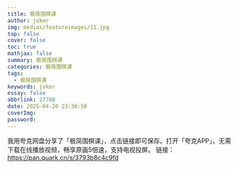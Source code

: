 ```yaml
---
title: 极简围棋课
author: joker
img: medias/featureimages/11.jpg
top: false
cover: false
toc: true
mathjax: false
summary: 极简围棋课
categories: 极简围棋课
tags:
  - 极简围棋课
keywords: joker
essay: false
abbrlink: 27788
date: 2025-04-20 23:38:50
coverImg:
password:
---
```


我用夸克网盘分享了「极简围棋课」，点击链接即可保存。打开「夸克APP」，无需下载在线播放视频，畅享原画5倍速，支持电视投屏。
链接：https://pan.quark.cn/s/3793b8c4c9fd
